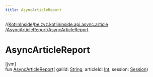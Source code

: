 ```yaml
---
title: AsyncArticleReport
---
```

//[KotlinInside](../../../index.html)/[be.zvz.kotlininside.api.async.article](../index.html)
/[AsyncArticleReport](index.html)/[AsyncArticleReport](-async-article-report.html)

# AsyncArticleReport

[jvm]\
fun [AsyncArticleReport](-async-article-report.html)(
gallId: [String](https://kotlinlang.org/api/latest/jvm/stdlib/kotlin/-string/index.html),
articleId: [Int](https://kotlinlang.org/api/latest/jvm/stdlib/kotlin/-int/index.html),
session: [Session](../../be.zvz.kotlininside.session/-session/index.html))




